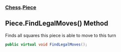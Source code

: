 ### [Chess](Chess.md 'Chess').[Piece](Chess.Piece.md 'Chess.Piece')

## Piece.FindLegalMoves() Method

Finds all squares this piece is able to move to this turn

```csharp
public virtual void FindLegalMoves();
```